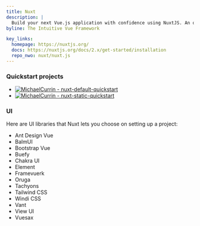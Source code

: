 ```yaml
---
title: Nuxt
description: |
  Build your next Vue.js application with confidence using NuxtJS. An open source framework making web development simple and powerful.
byline: The Intuitive Vue Framework

key_links:
  homepage: https://nuxtjs.org/
  docs: https://nuxtjs.org/docs/2.x/get-started/installation
  repo_nwo: nuxt/nuxt.js
---
```


### Quickstart projects

- [![MichaelCurrin - nuxt-default-quickstart](https://img.shields.io/static/v1?label=MichaelCurrin&message=nuxt-default-quickstart&color=blue&logo=github)](https://github.com/MichaelCurrin/nuxt-default-quickstart)
- [![MichaelCurrin - nuxt-static-quickstart](https://img.shields.io/static/v1?label=MichaelCurrin&message=nuxt-static-quickstart&color=blue&logo=github)](https://github.com/MichaelCurrin/nuxt-static-quickstart)

### UI

Here are UI libraries that Nuxt lets you choose on setting up a project:

- Ant Design Vue
- BalmUI
- Bootstrap Vue
- Buefy
- Chakra UI
- Element
- Framevuerk
- Oruga
- Tachyons
- Tailwind CSS
- Windi CSS
- Vant
- View UI
- Vuesax
